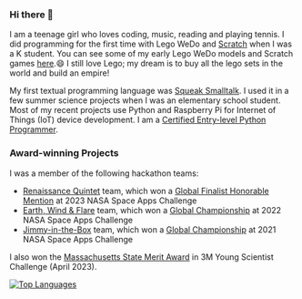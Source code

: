 ### Hi there 👋

I am a teenage girl who loves coding, music, reading and playing tennis. I did programming for the first time with Lego WeDo and [Scratch](https://scratch.mit.edu/users/hssboston/) when I was a K student. You can see some of my early Lego WeDo models and Scratch games [here](https://github.com/HSSBoston/early).😄 I still love Lego; my dream is to buy all the lego sets in the world and build an empire!

My first textual programming language was [Squeak Smalltalk](https://squeak.org/). I used it in a few summer science projects when I was an elementary school student. Most of my recent projects use Python and Raspberry Pi for Internet of Things (IoT) device development. I am a [Certified Entry-level Python Programmer](https://pythoninstitute.org/pcep). 

### Award-winning Projects

I was a member of the following hackathon teams:

- [Renaissance Quintet](https://github.com/HSSBoston/renaissance-quintet) team, which won a [Global Finalist Honorable Mention](https://www.spaceappschallenge.org/2023/awards/honorable-mentions/) at 2023 NASA Space Apps Challenge
- [Earth, Wind & Flare](https://github.com/HSSBoston/earth-wind-and-flare) team, which won a [Global Championship](https://2022.spaceappschallenge.org/awards/) at 2022 NASA Space Apps Challenge 
- [Jimmy-in-the-Box](https://github.com/HSSBoston/jimmy-in-the-box) team, which won a [Global Championship](https://2021.spaceappschallenge.org/awards/) at 2021 NASA Space Apps Challenge

I also won the [Massachusetts State Merit Award](https://youngscientistlab.com/annual-challenge/finalists-mentors-judges/state-merit-winners?years=2023) in 3M Young Scientist Challenge (April 2023).


[![Top Languages](https://github-readme-stats.vercel.app/api/top-langs/?username=hssboston&layout=compact)](https://github.com/hssboston)


<!--
**HSSBoston/hssboston** is a ✨ _special_ ✨ repository because its `README.md` (this file) appears on your GitHub profile.

Here are some ideas to get you started:

- 🔭 I’m currently working on ...
- 🌱 I’m currently learning ...
- 👯 I’m looking to collaborate on ...
- 🤔 I’m looking for help with ...
- 💬 Ask me about ...
- 📫 How to reach me: ...
- 😄 Pronouns: ...
- ⚡ Fun fact: ...
-->
